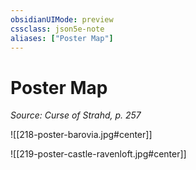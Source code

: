 ```yaml
---
obsidianUIMode: preview
cssclass: json5e-note
aliases: ["Poster Map"]
---
```

# Poster Map
*Source: Curse of Strahd, p. 257* 

![[218-poster-barovia.jpg#center]]

![[219-poster-castle-ravenloft.jpg#center]]